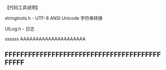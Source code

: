 【代码工具说明】

stringtools.h   -   UTF-8 ANSI Unicode 字符串转换

UILog.h         -   日志


ssssss
AAAAAAAAAAAAAAAAAAAAA




FFFFFFFFFFFFFFFFFFFFFFFFFFFFFFFFFFFFFFFFFFFFF
-----------------------------------------------------------------------
